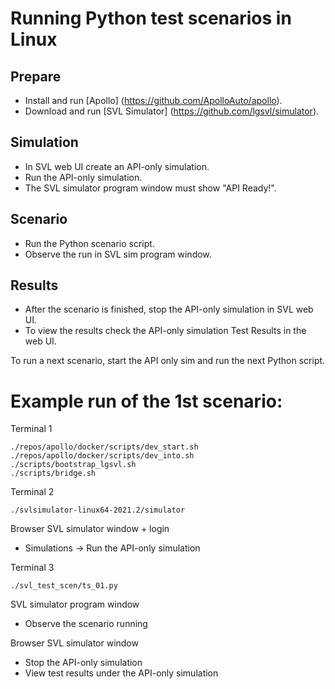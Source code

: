 # Running Python test scenarios in Linux

## Prepare

- Install and run [Apollo] (https://github.com/ApolloAuto/apollo).
- Download and run [SVL Simulator] (https://github.com/lgsvl/simulator).

## Simulation

- In SVL web UI create an API-only simulation.
- Run the API-only simulation.
- The SVL simulator program window must show "API Ready!".

## Scenario

- Run the Python scenario script.
- Observe the run in SVL sim program window.

## Results

- After the scenario is finished, stop the API-only simulation in SVL web UI.
- To view the results check the API-only simulation Test Results in the web UI.

To run a next scenario, start the API only sim and run the next Python script.


# Example run of the 1st scenario:

Terminal 1

```
./repos/apollo/docker/scripts/dev_start.sh
./repos/apollo/docker/scripts/dev_into.sh
./scripts/bootstrap_lgsvl.sh
./scripts/bridge.sh
```


Terminal 2

```
./svlsimulator-linux64-2021.2/simulator
```


Browser SVL simulator window + login

- Simulations -> Run the API-only simulation


Terminal 3

```
./svl_test_scen/ts_01.py
```


SVL simulator program window

- Observe the scenario running


Browser SVL simulator window

- Stop the API-only simulation
- View test results under the API-only simulation
